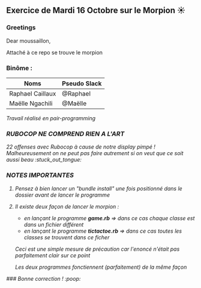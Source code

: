 ## Exercice de Mardi 16 Octobre sur le Morpion :sunny: 

### Greetings

<p>Dear moussaillon,</p>
<p>Attaché à ce repo se trouve le morpion</strong></p>
    
### Binôme :
Noms | Pseudo Slack
------------ | -------------
Raphael Caillaux| @Raphael
Maëlle Ngachili|@Maëlle

<p><em>Travail réalisé en pair-programming<p>

### RUBOCOP NE COMPREND RIEN A L'ART
<p>22 offenses avec Rubocop à cause de notre display pimpé ! Malheureusement on ne peut pas faire autrement si on veut que ce soit aussi beau :stuck_out_tongue: <em><p>

### NOTES IMPORTANTES
<ol>
    <li>Pensez à bien lancer un "<em>bundle install</em>" une fois positionné dans le dossier avant de lancer le programme</li>
    <li>
        <p>Il existe deux façon de lancer le morpion :<p>
        <ul>
        <li>en lançant le programme <strong>game.rb</strong> => dans ce cas chaque classe est dans un fichier différent</li>
        <li>en lançant le programme <strong>tictactoe.rb</strong> => dans ce cas toutes les classes se trouvent dans ce ficher</li>
        </ul>
        <p>Ceci est une simple mesure de précaution car l'enoncé n'était pas parfaitement clair sur ce point<p>
        <p>Les deux programmes fonctiennent (parfaitement) de la même façon<p>
    </li>
</ol>
### Bonne correction ! :poop:
